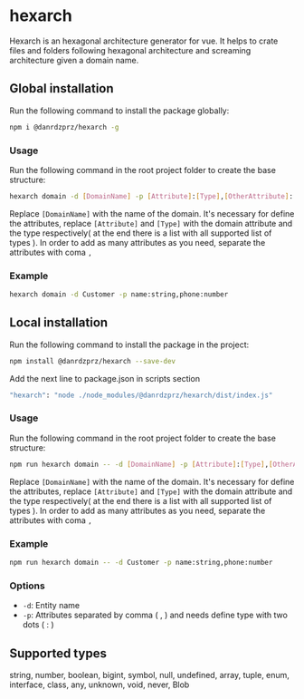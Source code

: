 # hexarch
Hexarch is an hexagonal architecture generator for vue. It helps to crate files and folders following hexagonal architecture and screaming architecture given a domain name.

## Global installation

Run the following command to install the package globally:
```bash
npm i @danrdzprz/hexarch -g
```
### Usage

Run the following command in the root project folder to create the base structure:
```bash
hexarch domain -d [DomainName] -p [Attribute]:[Type],[OtherAttribute]:[OtherType]
```
Replace `[DomainName]` with the name of the domain. It's necessary for define the attributes, replace `[Attribute]` and `[Type]` with the domain attribute and the type respectively( at the end there is a list with all supported list of types ). In order to add as many attributes as you need, separate the attributes with coma `,`

### Example
```bash
hexarch domain -d Customer -p name:string,phone:number
```

## Local installation 

Run the following command to install the package in the project:
```bash
npm install @danrdzprz/hexarch --save-dev
```

Add the next line to package.json in scripts section 
```bash
"hexarch": "node ./node_modules/@danrdzprz/hexarch/dist/index.js"
```

### Usage

Run the following command in the root project folder to create the base structure:
```bash
npm run hexarch domain -- -d [DomainName] -p [Attribute]:[Type],[OtherAttribute]:[OtherType]
```
Replace `[DomainName]` with the name of the domain. It's necessary for define the attributes, replace `[Attribute]` and `[Type]` with the domain attribute and the type respectively( at the end there is a list with all supported list of types ). In order to add as many attributes as you need, separate the attributes with coma `,`

### Example
```bash
npm run hexarch domain -- -d Customer -p name:string,phone:number
```

### Options

- `-d`: Entity name
- `-p`: Attributes separated by comma ( , ) and needs define type with two dots ( : )

## Supported types
string, number, boolean, bigint, symbol, null, undefined, array, tuple, enum, interface, class, any, unknown, void, never, Blob
